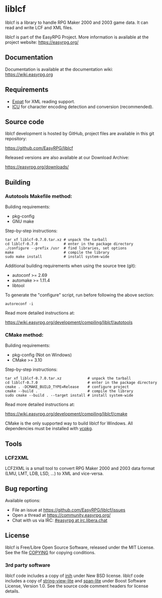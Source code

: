 # liblcf

liblcf is a library to handle RPG Maker 2000 and 2003 game data.
It can read and write LCF and XML files.

liblcf is part of the EasyRPG Project. More information is available
at the project website: https://easyrpg.org/


## Documentation

Documentation is available at the documentation wiki: https://wiki.easyrpg.org


## Requirements

- [Expat] for XML reading support.
- [ICU] for character encoding detection and conversion (recommended).


## Source code

liblcf development is hosted by GitHub, project files are available
in this git repository:

https://github.com/EasyRPG/liblcf

Released versions are also available at our Download Archive:

https://easyrpg.org/downloads/


## Building

### Autotools Makefile method:

Building requirements:

- pkg-config
- GNU make

Step-by-step instructions:

    tar xf liblcf-0.7.0.tar.xz # unpack the tarball
    cd liblcf-0.7.0            # enter in the package directory
    ./configure --prefix /usr  # find libraries, set options
    make                       # compile the library
    sudo make install          # install system-wide

Additional building requirements when using the source tree (git):

- autoconf >= 2.69
- automake >= 1.11.4
- libtool

To generate the "configure" script, run before following the above section:

    autoreconf -i

Read more detailed instructions at:

https://wiki.easyrpg.org/development/compiling/liblcf/autotools


### CMake method:

Building requirements:

- pkg-config (Not on Windows)
- CMake >= 3.10

Step-by-step instructions:

    tar xf liblcf-0.7.0.tar.xz            # unpack the tarball
    cd liblcf-0.7.0                       # enter in the package directory
    cmake . -DCMAKE_BUILD_TYPE=Release    # configure project
    cmake --build .                       # compile the library
    sudo cmake --build . --target install # install system-wide

Read more detailed instructions at:

https://wiki.easyrpg.org/development/compiling/liblcf/cmake

CMake is the only supported way to build liblcf for Windows. All dependencies
must be installed with [vcpkg].


## Tools

### LCF2XML

LCF2XML is a small tool to convert RPG Maker 2000 and 2003 data format
(LMU, LMT, LDB, LSD, ...) to XML and vice-versa.


## Bug reporting

Available options:

* File an issue at https://github.com/EasyRPG/liblcf/issues
* Open a thread at https://community.easyrpg.org/
* Chat with us via IRC: [#easyrpg at irc.libera.chat]


## License

liblcf is Free/Libre Open Source Software, released under the MIT License.
See the file [COPYING] for copying conditions.

### 3rd party software

liblcf code includes a copy of [inih] under New BSD license.
liblcf code includes a copy of [string-view-lite] and [span-lite] under Boost Software License, Version 1.0.
See the source code comment headers for license details.


[Expat]: https://libexpat.github.io
[ICU]: http://icu-project.org
[vcpkg]: https://github.com/Microsoft/vcpkg
[#easyrpg at irc.libera.chat]: https://kiwiirc.com/nextclient/#ircs://irc.libera.chat/#easyrpg?nick=rpgguest??
[COPYING]: COPYING
[inih]: https://github.com/benhoyt/inih
[string-view-lite]: https://github.com/martinmoene/string-view-lite
[span-lite]: https://github.com/martinmoene/span-lite
